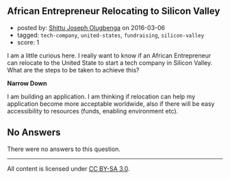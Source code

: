 ## African Entrepreneur Relocating to Silicon Valley

- posted by: [Shittu Joseph Olugbenga](https://stackexchange.com/users/983909/shittu-joseph-olugbenga) on 2016-03-06
- tagged: `tech-company`, `united-states`, `fundraising`, `silicon-valley`
- score: 1

I am a little curious here. I really want to know if an African Entrepreneur can relocate to the United State to start a tech company in Silicon Valley. What are the steps to be taken to achieve this?

**Narrow Down**

I am building an application. I am thinking if relocation can help my application become more acceptable worldwide, also if there will be easy accessibility to resources (funds, enabling environment etc). 

## No Answers

There were no answers to this question.


---

All content is licensed under [CC BY-SA 3.0](https://creativecommons.org/licenses/by-sa/3.0/).
